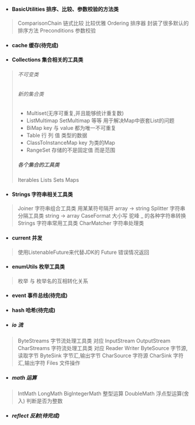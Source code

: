 * #### BasicUtilities  排序、比较、参数校验的方法类
> ComparisonChain 链式比较 比较优雅
> Ordering 排序器 封装了很多默认的排序方法
> Preconditions 参数校验
* #### cache           缓存(待完成)
* #### Collections     集合相关的工具类
> ###### 不可变类  
> ###### 新的集合类 
> * Multiset(无序可重复,并且能够统计重复数) 
> * ListMultimap SetMultimap 等等  用于解决Map中嵌套List的问题
> * BiMap key 与 value 都为唯一不可重复
> * Table 行 列 值 类型的数据
> * ClassToInstanceMap key 为类的Map
> * RangeSet 存储的不是固定值 而是范围  
> ##### 各个集合的工具类
> Iterables  Lists Sets Maps
* #### Strings         字符串相关工具类
> Joiner 字符串组合工具类 用某某符号隔开 array -> string
> Splitter 字符串分隔工具类  string -> array
> CaseFormat 大小写 驼峰 _ 的各种字符串转换
> Strings 字符串常用工具类
> CharMatcher 字符串处理类 
* #### current         并发
> 使用ListenableFuture来代替JDK的 Future  错误情况返回
* #### enumUtils       枚举工具类
> 枚举 与 枚举名的互相转化关系
* #### event           事件总线(待完成)
* #### hash            哈希(待完成)
* ##### io              流
> ByteStreams 字节流处理工具类 对应 InputStream OutputStream
> CharStreams 字符流处理工具类 对应 Reader Writer
> ByteSource 字节源,读取字节  ByteSink 字节汇,输出字节
> CharSource 字符源 CharSink 字符汇,输出字符
> Files 文件操作
* ##### math            运算
> IntMath LongMath BigIntegerMath 整型运算 
> DoubleMath 浮点型运算(舍入) 判断是否为整数
* ##### reflect         反射(待完成)